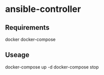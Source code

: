 # ansible-controller

## Requirements

docker
docker-compose

## Useage

docker-compose up -d
docker-compose stop
